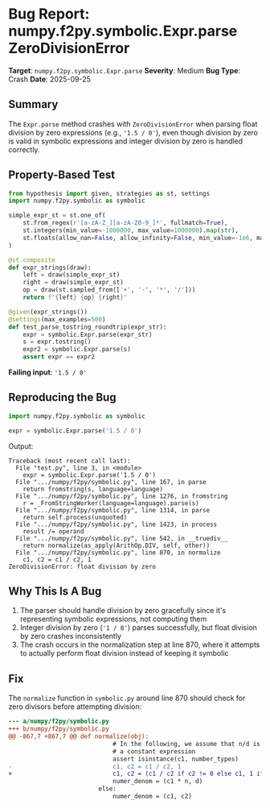 # Bug Report: numpy.f2py.symbolic.Expr.parse ZeroDivisionError

**Target**: `numpy.f2py.symbolic.Expr.parse`
**Severity**: Medium
**Bug Type**: Crash
**Date**: 2025-09-25

## Summary

The `Expr.parse` method crashes with `ZeroDivisionError` when parsing float division by zero expressions (e.g., `'1.5 / 0'`), even though division by zero is valid in symbolic expressions and integer division by zero is handled correctly.

## Property-Based Test

```python
from hypothesis import given, strategies as st, settings
import numpy.f2py.symbolic as symbolic

simple_expr_st = st.one_of(
    st.from_regex(r'[a-zA-Z_][a-zA-Z0-9_]*', fullmatch=True),
    st.integers(min_value=-1000000, max_value=1000000).map(str),
    st.floats(allow_nan=False, allow_infinity=False, min_value=-1e6, max_value=1e6).map(lambda f: f"{f:.6g}"),
)

@st.composite
def expr_strings(draw):
    left = draw(simple_expr_st)
    right = draw(simple_expr_st)
    op = draw(st.sampled_from(['+', '-', '*', '/']))
    return f"{left} {op} {right}"

@given(expr_strings())
@settings(max_examples=500)
def test_parse_tostring_roundtrip(expr_str):
    expr = symbolic.Expr.parse(expr_str)
    s = expr.tostring()
    expr2 = symbolic.Expr.parse(s)
    assert expr == expr2
```

**Failing input**: `'1.5 / 0'`

## Reproducing the Bug

```python
import numpy.f2py.symbolic as symbolic

expr = symbolic.Expr.parse('1.5 / 0')
```

Output:
```
Traceback (most recent call last):
  File "test.py", line 3, in <module>
    expr = symbolic.Expr.parse('1.5 / 0')
  File ".../numpy/f2py/symbolic.py", line 167, in parse
    return fromstring(s, language=language)
  File ".../numpy/f2py/symbolic.py", line 1276, in fromstring
    r = _FromStringWorker(language=language).parse(s)
  File ".../numpy/f2py/symbolic.py", line 1314, in parse
    return self.process(unquoted)
  File ".../numpy/f2py/symbolic.py", line 1423, in process
    result /= operand
  File ".../numpy/f2py/symbolic.py", line 542, in __truediv__
    return normalize(as_apply(ArithOp.DIV, self, other))
  File ".../numpy/f2py/symbolic.py", line 870, in normalize
    c1, c2 = c1 / c2, 1
ZeroDivisionError: float division by zero
```

## Why This Is A Bug

1. The parser should handle division by zero gracefully since it's representing symbolic expressions, not computing them
2. Integer division by zero (`'1 / 0'`) parses successfully, but float division by zero crashes inconsistently
3. The crash occurs in the normalization step at line 870, where it attempts to actually perform float division instead of keeping it symbolic

## Fix

The `normalize` function in `symbolic.py` around line 870 should check for zero divisors before attempting division:

```diff
--- a/numpy/f2py/symbolic.py
+++ b/numpy/f2py/symbolic.py
@@ -867,7 +867,7 @@ def normalize(obj):
                             # In the following, we assume that n/d is
                             # a constant expression
                             assert isinstance(c1, number_types)
-                            c1, c2 = c1 / c2, 1
+                            c1, c2 = (c1 / c2 if c2 != 0 else c1, 1 if c2 != 0 else c2)
                             numer_denom = (c1 * n, d)
                         else:
                             numer_denom = (c1, c2)
```